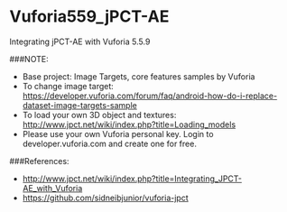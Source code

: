 # Vuforia559_jPCT-AE
Integrating jPCT-AE with Vuforia 5.5.9

###NOTE:
- Base project: Image Targets, core features samples by Vuforia
- To change image target: https://developer.vuforia.com/forum/faq/android-how-do-i-replace-dataset-image-targets-sample
- To load your own 3D object and textures: http://www.jpct.net/wiki/index.php?title=Loading_models
- Please use your own Vuforia personal key. Login to developer.vuforia.com and create one for free.

###References:
- http://www.jpct.net/wiki/index.php?title=Integrating_JPCT-AE_with_Vuforia
- https://github.com/sidneibjunior/vuforia-jpct
